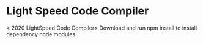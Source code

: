 # Light Speed Code Compiler
&lt; 2020 LightSpeed Code Compiler>
Download and run npm install to install dependency node modules..
